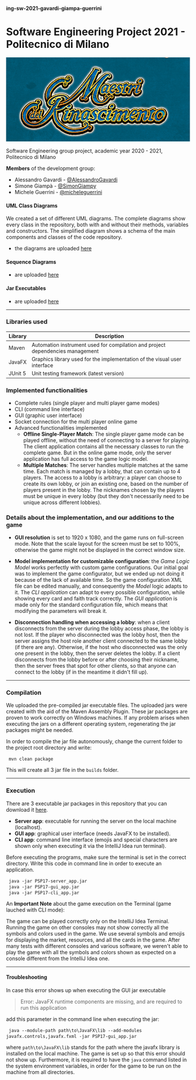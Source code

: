 #### ing-sw-2021-gavardi-giampa-guerrini
# Software Engineering Project 2021 - Politecnico di Milano

![logo](src/main/resources/logo.png)

Software Engineering group project, academic year 2020 - 2021, Politecnico di Milano

__Members__ of the development group:
* Alessandro Gavardi - [@AlessandroGavardi](https://github.com/AlessandroGavardi)
* Simone Giampà - [@SimonGiampy](https://github.com/SimonGiampy)
* Michele Guerrini - [@micheleguerrini](https://github.com/micheleguerrini)

#### UML Class Diagrams
We created a set of different UML diagrams. The complete diagrams show every class in the repository, both with
and without their methods, variables and constructors. The simplified diagram shows a schema of the main components
and classes of the code repository.
- the diagrams are uploaded [here](https://github.com/SimonGiampy/ing-sw-2021-gavardi-giampa-guerrini/tree/main/deliverables/UML)

#### Sequence Diagrams 

- are uploaded [here](https://github.com/SimonGiampy/ing-sw-2021-gavardi-giampa-guerrini/tree/main/deliverables/Sequence%20Diagrams)

#### Jar Executables

- are uploaded [here](https://github.com/SimonGiampy/ing-sw-2021-gavardi-giampa-guerrini/tree/main/deliverables/JARs)

-------

### Libraries used

Library | Description
--------|------------
Maven | Automation instrument used for compilation and project dependencies management
JavaFX | Graphics library used for the implementation of the visual user interface
JUnit 5 | Unit testing framework (latest version)

### Implemented functionalities

* Complete rules (single player and multi player game modes)
* CLI (command line interface)
* GUI (graphic user interface)
* Socket connection for the multi player online game
* Advanced functionalities implemented
    * **Offline Single-Player Match**: The single player game mode can be played offline, without the need of connecting to a server for playing.
        The client application contains all the necessary classes to run the complete game. But in the online game mode, only the 
        server application has full access to the game logic model.
    * **Multiple Matches**: The server handles multiple matches at the same time. Each match is managed by a lobby, that can
        contain up to 4 players. The access to a lobby is arbitrary: a player can choose to create its own lobby, or
        join an existing one, based on the number of players present in the lobby. The nicknames chosen by the players
        must be unique in every lobby (but they don't necessarily need to be unique across different lobbies).

### Details about the implementation, and our additions to the game

* __GUI resolution__ is set to 1920 x 1080, and the game runs on full-screen mode. Note that the scale layout for the screen must be
        set to 100%, otherwise the game might not be displayed in the correct window size.
  
* __Model implementation for customizable configuration__: the _Game Logic Model_ works perfectly with custom game configurations.
        Our initial goal was to implement the game configurator, but we ended up not doing it because of the lack of available time.
        So the game configuration XML file can be edited manually, and consequently the _Model_ logic adapts to it.
        The _CLI application_ can adapt to every possible configuration, while showing every card and faith track correctly.
        The _GUI application_ is made only for the standard configuration file, which means that modifying the parameters
        will break it.
  
* __Disconnection handling when accessing a lobby__: when a client disconnects from the server during the lobby access phase,
        the lobby is not lost. If the player who disconnected was the lobby host, then the server assigns the host role
        another client connected to the same lobby (if there are any). Otherwise, if the host who disconnected was the only 
        one present in the lobby, then the server deletes the lobby. If a client disconnects from the lobby before or after 
        choosing their nickname, then the server frees that spot for other clients, so that anyone can connect to the lobby 
        (if in the meantime it didn't fill up).

-------

### Compilation

We uploaded the pre-compiled jar executable files. The uploaded jars were created with the aid of the Maven Assembly Plugin.
These jar packages are proven to work correctly on Windows machines. If any problem arises when executing the jars on a different
operating system, regenerating the jar packages might be needed.

In order to compile the jar file autonomously, change the current folder to the project root directory and write:
```shell
 mvn clean package
```
This will create all 3 jar file in the `builds` folder.

-------

### Execution

There are 3 executable jar packages in this repository that you can download it [here](https://github.com/SimonGiampy/ing-sw-2021-gavardi-giampa-guerrini/tree/main/deliverables/JARs).
* __Server app__: executable for running the server on the local machine (localhost).
* __GUI app__: graphical user interface (needs JavaFX to be installed).
* __CLI app__: command line interface (emojis and special characters are shown only when executing it via the IntelliJ Idea run terminal).

Before executing the programs, make sure the terminal is set in the correct directory. Write this code in command line
in order to execute an application.
```shell
 java -jar PSP17-server_app.jar
 java -jar PSP17-gui_app.jar
 java -jar PSP17-cli_app.jar
```

An __Important Note__ about the game execution on the Terminal (game lauched with CLI mode):

The game can be played correctly only on the IntelliJ Idea Terminal. Running the game on other consoles may not show correctly all the symbols and colors used in the game. We use several symbols and emojis for displaying the market, resources, and all the cards in the game. After many tests with different consoles and various software, we weren't able to play the game with all the symbols and colors shown as expected on a console different from the IntelliJ Idea one. 

-------

#### Troubleshooting

In case this error shows up when executing the GUI jar executable
> Error: JavaFX runtime components are missing, and are required to run this application

add this parameter in the command line when executing the jar:
```shell
 java --module-path path\to\JavaFX\lib --add-modules javafx.controls,javafx.fxml -jar PSP17-gui_app.jar
```
where `path\to\JavaFX\lib` stands for the path where the javafx library is installed on the local machine.
The game is set up so that this error should not show up. 
Furthermore, it is required to have the `java` command listed in the system environment variables, in order for the game to be run on the machine from all directories.
